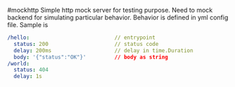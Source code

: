 #mockhttp
Simple http mock server for testing purpose. Need to mock backend for simulating
particular behavior.
Behavior is defined in yml config file. Sample is
```yaml
/hello:                           // entrypoint
  status: 200                     // status code
  delay: 200ms                    // delay in time.Duration
  body: '{"status":"OK"}'         // body as string
/world:
  status: 404
  delay: 1s
```
